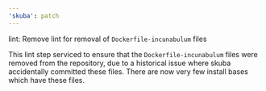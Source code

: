 ```yaml
---
'skuba': patch
---
```


lint: Remove lint for removal of `Dockerfile-incunabulum` files

This lint step serviced to ensure that the `Dockerfile-incunabulum` files were removed from the repository,
due to a historical issue where skuba accidentally committed these files. There are now very few install bases
which have these files.
